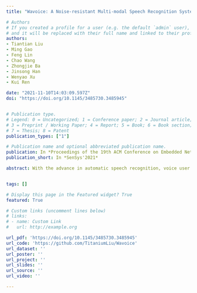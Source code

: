 ```yaml
---
title: "Wavoice: A Noise-resistant Multi-modal Speech Recognition System Fusing mmWave and Audio Signals"

# Authors
# If you created a profile for a user (e.g. the default `admin` user), write the username (folder name) here 
# and it will be replaced with their full name and linked to their profile.
authors:
- Tiantian Liu 
- Ming Gao
- Feng Lin
- Chao Wang
- Zhongjie Ba 
- Jinsong Han
- Wenyao Xu 
- Kui Ren

date: "2021-11-10T14:03:09.597Z"
doi: "https://doi.org/10.1145/3485730.3485945"


# Publication type.
# Legend: 0 = Uncategorized; 1 = Conference paper; 2 = Journal article;
# 3 = Preprint / Working Paper; 4 = Report; 5 = Book; 6 = Book section;
# 7 = Thesis; 8 = Patent
publication_types: ["1"]

# Publication name and optional abbreviated publication name.
publication: In *Proceedings of the 19th ACM Conference on Embedded Networked Sensor Systems*
publication_short: In *SenSys'2021*

abstract: With the advance in automatic speech recognition, voice user interface has gained popularity recently. Since the COVID-19 pandemic, VUI is increasingly preferred in online communication due to its non-contact. Additionally, various ambient noise impedes the public applications of voice user interfaces due to the requirement of audio-only speech recognition methods for a high signal-to-noise ratio. In this paper, we present Wavoice, the first noise-resistant multi-modal speech recognition system that fuses two distinct voice sensing modalities, i.e., millimeter-wave (mmWave) signals and audio signals from a microphone, together. One key contribution is that we model the inherent correlation between mmWave and audio signals. Based on it, Wavoice facilitates the real-time noise-resistant voice activity detection and user targeting from multiple speakers. Furthermore, we elaborate on two novel modules into the neural attention mechanism for multi-modal signals fusion, and result in accurate speech recognition. Extensive experiments verify Wavoice's effectiveness under various conditions with the character recognition error rate below 1% in a range of 7 meters. Wavoice outperforms existing audio-only speech recognition methods with lower character error rate and word error rate. The evaluation in complex scenes validates the robustness of Wavoice.


tags: []

# Display this page in the Featured widget? True
featured: True

# Custom links (uncomment lines below)
# links:
# - name: Custom Link
#   url: http://example.org

url_pdf: 'https://doi.org/10.1145/3485730.3485945'
url_code: 'https://github.com/TitaniumLiu/Wavoice'
url_dataset: ''
url_poster: ''
url_project: ''
url_slides: ''
url_source: ''
url_video: ''

---
```

